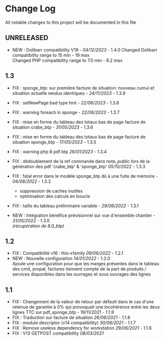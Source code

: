 # Change Log
All notable changes to this project will be documented in this file

## UNRELEASED

- NEW : Dolibarr compatibility V19 - *04/12/2023* - 1.4.0 
  	Changed Dolibarr compatibility range to 15 min - 19 max  
  	Changed PHP compatibility range to 7.0 min - 8.2 max

## 1.3
- FIX : sponge_btp: sur première facture de situation: nouveau cumul et situation actuelle rendus identiques - *24/11/2023* - 1.3.9
- FIX : setNewPage bad type hint - *22/06/2023* - 1.3.8
- FIX : warning foreach in sponge - *22/06/2023* - 1.3.7
- FIX : mise en forme du tableau des totaux bas de page facture de situation crabe_btp  - *31/05/2023* - 1.3.6
- FIX : mise en forme du tableau des totaux bas de page facture de situation sponge_btp - *17/05/2023* - 1.3.5  

- FIX : warning php 8 pdf btp *26/01/2023* - 1.3.4
- FIX : dédoublement de la ref commande dans note_public lors de la génération des pdf 'crabe_btp' & 'sponge_btp' *05/10/2022* - 1.3.3
- FIX : fatal error dans le modèle sponge_btp dû à une fuite de mémoire - *04/08/2022* - 1.3.2
  - suppression de caches inutiles
  - optimisation des calculs en boucle
- FIX : taille du tableau préliminaire variable - *29/06/2022* - 1.3.1
- NEW : Intégration bénéfice prévisionnel sur vue d'ensemble chantier - *31/05/2022* - 1.3.0  
  *(récupération de 8.0_btp)* 

## 1.2

- FIX : Compatibilité v16 : this->family *09/06/2022* - 1.2.1
- NEW : Nouvelle configuration *14/01/2022* - 1.2.0  
  Ajoute une configuration pour que les marges présentes dans le tableau des cmd, propal, factures
  tiennent compte de la part de produits / services disponibles dans les ouvrages et sous ouvrages des lignes

## 1.1

- FIX : Changement de la valeur de retour par défault dans le cas d'une retenue de garantie à 0% qui provoquait une incohérence entre les deux lignes TTC sur pdf_sponge_btp - 19/11/2021 - *1.1.9*
- FIX : Traduction sur facture de situation *26/06/2021* - 1.1.8
- FIX : module descriptor (v14 compatibility) *30/06/2021* - 1.1.7
- FIX : Remove useless dependency for workstation *29/06/2021* - 1.1.6
- FIX : V13 GETPOST compatibility *08/03/2021*
